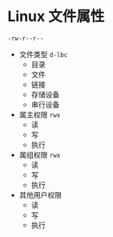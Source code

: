 # Linux 文件属性

`-rw-r--r--`

- 文件类型 `d-lbc`
  - 目录
  - 文件
  - 链接
  - 存储设备
  - 串行设备
- 属主权限 `rwx`
  - 读
  - 写
  - 执行
- 属组权限 `rwx`
  - 读
  - 写
  - 执行
- 其他用户权限
  - 读
  - 写
  - 执行
